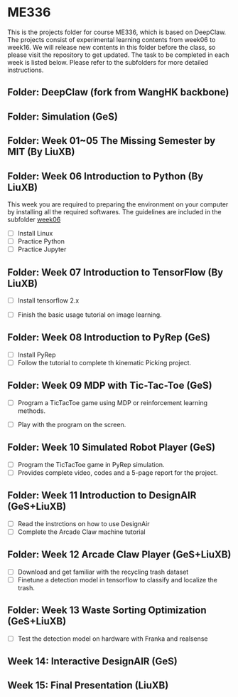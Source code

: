 # ME336
This is the projects folder for course ME336, which is based on DeepClaw. The projects consist of experimental learning contents from week06 to week16. We will release new contents in this folder before the class, so please visit the repository to get updated. The task to be completed in each week is listed below. Please refer to the subfolders for more detailed instructions.

## Folder: DeepClaw (fork from WangHK backbone)

## Folder: Simulation (GeS)

## Folder: Week 01~05 The Missing Semester by MIT (By LiuXB)



## Folder: Week 06 Introduction to Python (By LiuXB)

This week you are required to preparing the environment on your computer by installing all the required softwares. The guidelines are included in the subfolder [week06](./week06)
  - [ ] Install Linux
  - [ ] Practice Python
  - [ ] Practice Jupyter

## Folder: Week 07 Introduction to TensorFlow (By LiuXB)

- [ ] Install tensorflow 2.x
- [ ] Finish the basic usage tutorial on image learning.


## Folder: Week 08 Introduction to PyRep (GeS)

- [ ] Install PyRep
- [ ] Follow the tutorial to complete th kinematic Picking project.

## Folder: Week 09 MDP with Tic-Tac-Toe (GeS)

- [ ] Program a TicTacToe game using MDP or reinforcement learning methods.
- [ ] Play with the program on the screen.


## Folder: Week 10 Simulated Robot Player (GeS)

- [ ] Program the TicTacToe game in PyRep simulation.
- [ ] Provides complete video, codes and a 5-page report for the project.

## Folder: Week 11 Introduction to DesignAIR (GeS+LiuXB)

- [ ] Read the instrctions on how to use DesignAir
- [ ] Complete the Arcade Claw machine tutorial

## Folder: Week 12 Arcade Claw Player (GeS+LiuXB)

- [ ] Download and get familiar with the recycling trash dataset
- [ ] Finetune a detection model in tensorflow to classify and localize the trash.

## Folder: Week 13 Waste Sorting Optimization (GeS+LiuXB)

- [ ] Test the detection model on hardware with Franka and realsense


## Week 14: Interactive DesignAIR (GeS)

## Week 15: Final Presentation (LiuXB)
